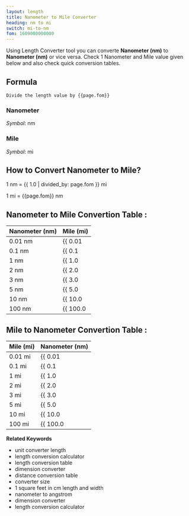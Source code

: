 ```yaml
---
layout: length
title: Nanometer to Mile Converter
heading: nm to mi
switch: mi-to-nm
fom: 1609000000000
---
```


Using Length Converter tool you can converte **Nanometer (nm)** to **Nanometer (nm)** or vice versa. Check 1 Nanometer and Mile value given below and also check quick conversion tables.

## Formula
`Divide the length value by {{page.fom}}`

### Nanometer
*Symbol*: nm

### Mile
*Symbol*: mi

## How to Convert Nanometer to Mile?
1 nm = {{ 1.0 | divided_by: page.fom }} mi

1 mi = {{page.fom}} nm

## Nanometer to Mile Convertion Table :

| Nanometer (nm) | Mile (mi) |
| ---- | ---- |
| 0.01 nm | {{ 0.01 | divided_by: page.fom | round: 12 }} mi |
| 0.1 nm | {{ 0.1 | divided_by: page.fom | round: 12 }} mi |
| 1 nm | {{ 1.0 | divided_by: page.fom | round: 12 }} mi |
| 2 nm | {{ 2.0 | divided_by: page.fom | round: 12 }} mi |
| 3 nm | {{ 3.0 | divided_by: page.fom | round: 12 }} mi |
| 5 nm | {{ 5.0 | divided_by: page.fom | round: 12 }} mi |
| 10 nm | {{ 10.0 | divided_by: page.fom | round: 12 }} mi |
| 100 nm | {{ 100.0 | divided_by: page.fom | round: 12 }} mi |

## Mile to Nanometer Convertion Table :

| Mile (mi) | Nanometer (nm) |
| ---- | ---- |
| 0.01 mi | {{ 0.01 | times: page.fom | round: 12 }} nm |
| 0.1 mi | {{ 0.1 | times: page.fom | round: 12 }} nm |
| 1 mi | {{ 1.0 | times: page.fom | round: 12 }} nm |
| 2 mi | {{ 2.0 | times: page.fom | round: 12 }} nm |
| 3 mi | {{ 3.0 | times: page.fom | round: 12 }} nm |
| 5 mi | {{ 5.0 | times: page.fom | round: 12 }} nm |
| 10 mi | {{ 10.0 | times: page.fom | round: 12 }} nm |
| 100 mi | {{ 100.0 | times: page.fom | round: 12 }} nm |

<script>
selectInput[0].selected = true
selectOutput[9].selected = true
</script>

  **Related Keywords**

  <ul class='relatedKeyword'>
    <li>unit converter length</li>
    <li>length conversion calculator</li>
    <li>length conversion table</li>
    <li>dimension converter</li>
    <li>distance conversion table</li>
    <li>converter size</li>
    <li>1 square feet in cm length and width</li>
    <li>nanometer to angstrom</li>
    <li>dimension converter</li>
    <li>length conversion calculator</li>
  </ul>
  